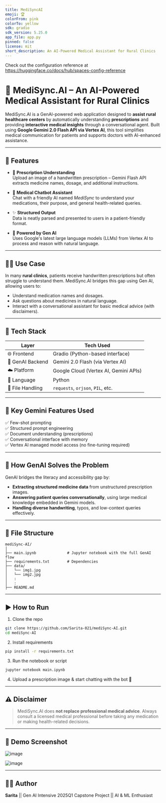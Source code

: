 ```yaml
---
title: MediSyncAI
emoji: 🏆
colorFrom: pink
colorTo: yellow
sdk: gradio
sdk_version: 5.25.0
app_file: app.py
pinned: false
license: mit
short_description: An AI-Powered Medical Assistant for Rural Clinics
---
```


<!-- @format -->

Check out the configuration reference at https://huggingface.co/docs/hub/spaces-config-reference

# 🏥 MediSync.AI – An AI-Powered Medical Assistant for Rural Clinics

MediSync.AI is a GenAI-powered web application designed to **assist rural healthcare centers** by automatically understanding **prescriptions** and providing **interactive medical insights** through a conversational agent. Built using **Google Gemini 2.0 Flash API via Vertex AI**, this tool simplifies medical communication for patients and supports doctors with AI-enhanced assistance.

---

## 📌 Features

-   🧠 **Prescription Understanding**  
    Upload an image of a handwritten prescription – Gemini Flash API extracts medicine names, dosage, and additional instructions.

-   💬 **Medical Chatbot Assistant**  
    Chat with a friendly AI named _MediSync_ to understand your medications, their purpose, and general health-related queries.

-   ✨ **Structured Output**  
    Data is neatly parsed and presented to users in a patient-friendly format.

-   🚀 **Powered by Gen AI**  
    Uses Google's latest large language models (LLMs) from Vertex AI to process and reason with natural language.

---

## 🧑‍⚕️ Use Case

In many **rural clinics**, patients receive handwritten prescriptions but often struggle to understand them. MediSync.AI bridges this gap using Gen AI, allowing users to:

-   Understand medication names and dosages.
-   Ask questions about medicines in natural language.
-   Interact with a conversational assistant for basic medical advice (with disclaimers).

---

## 🔧 Tech Stack

| Layer            | Tech Used                             |
| ---------------- | ------------------------------------- |
| 🌐 Frontend      | Gradio (Python-based interface)       |
| 🧠 GenAI Backend | Gemini 2.0 Flash (via Vertex AI)      |
| ☁️ Platform      | Google Cloud (Vertex AI, Gemini APIs) |
| 🧪 Language      | Python                                |
| 📁 File Handling | `requests`, `orjson`, `PIL`, etc.     |

---

## 📌 Key Gemini Features Used

✅ Few-shot prompting  
✅ Structured prompt engineering  
✅ Document understanding (prescriptions)  
✅ Conversational interface with memory  
✅ Vertex AI managed model access (no fine-tuning required)

---

## 🧠 How GenAI Solves the Problem

GenAI bridges the literacy and accessibility gap by:

-   **Extracting structured medicine data** from unstructured prescription images.
-   **Answering patient queries conversationally**, using large medical knowledge embedded in Gemini models.
-   **Handling diverse handwriting**, typos, and low-context queries effectively.

---

## 📂 File Structure

```
mediSync-AI/
│
├── main.ipynb              # Jupyter notebook with the full GenAI flow
├── requirements.txt        # Dependencies
├── data/
│   └── img1.jpg
│   └── img2.jpg
│   :
│   :
├── README.md
```

---

## ▶️ How to Run

1. Clone the repo

```bash
git clone https://github.com/Sarita-021/mediSync-AI.git
cd mediSync-AI
```

2. Install requirements

```bash
pip install -r requirements.txt
```

3. Run the notebook or script

```bash
jupyter notebook main.ipynb
```

4. Upload a prescription image & start chatting with the bot 🎯

---

## ⚠️ Disclaimer

> MediSync.AI does **not replace professional medical advice**. Always consult a licensed medical professional before taking any medication or making health-related decisions.

---

## 📸 Demo Screenshot

![image](https://github.com/user-attachments/assets/5a495bdf-f61b-4c0c-b772-e66a14d7f051)

![image](https://github.com/user-attachments/assets/c09139ea-7877-4246-97c9-3e580005ef39)

---

## 🧑‍💻 Author

**Sarita** || Gen AI Intensive 2025Q1 Capstone Project || AI & ML Enthusiast

